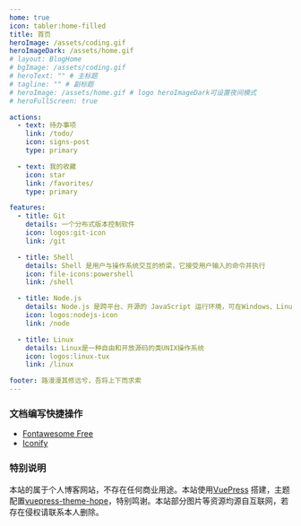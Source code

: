 ```yaml
---
home: true
icon: tabler:home-filled
title: 首页
heroImage: /assets/coding.gif
heroImageDark: /assets/home.gif
# layout: BlogHome
# bgImage: /assets/coding.gif
# heroText: "" # 主标题
# tagline: "" # 副标题
# heroImage: /assets/home.gif # logo heroImageDark可设置夜间模式
# heroFullScreen: true

actions:
  - text: 待办事项
    link: /todo/
    icon: signs-post
    type: primary

  - text: 我的收藏
    icon: star
    link: /favorites/
    type: primary

features:
  - title: Git
    details: 一个分布式版本控制软件
    icon: logos:git-icon
    link: /git

  - title: Shell
    details: Shell 是用户与操作系统交互的桥梁，它接受用户输入的命令并执行
    icon: file-icons:powershell
    link: /shell

  - title: Node.js
    details: Node.js 是跨平台、开源的 JavaScript 运行环境，可在Windows、Linux、macOS 等操作系统上运行。
    icon: logos:nodejs-icon
    link: /node

  - title: Linux
    details: Linux是一种自由和开放源码的类UNIX操作系统
    icon: logos:linux-tux
    link: /linux

footer: 路漫漫其修远兮，吾将上下而求索
---
```


### 文档编写快捷操作

- [Fontawesome Free](https://fontawesome.com/search?q=home&o=r&m=free)
- [Iconify](https://icon-sets.iconify.design/)

### 特别说明

本站的属于个人博客网站，不存在任何商业用途。本站使用[VuePress](https://github.com/vuejs/vuepress) 搭建，主题配置[vuepress-theme-hope](https://github.com/vuepress-theme-hope/vuepress-theme-hope)，特别鸣谢。本站部分图片等资源均源自互联网，若存在侵权请联系本人删除。
